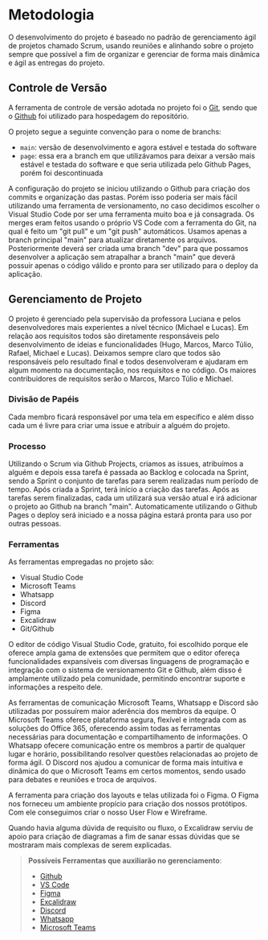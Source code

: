 # Metodologia

O desenvolvimento do projeto é baseado no padrão de gerenciamento ágil de projetos chamado Scrum, usando reuniões e alinhando sobre o projeto sempre que possível a fim de organizar e gerenciar de forma mais dinâmica e ágil as entregas do projeto.


## Controle de Versão

A ferramenta de controle de versão adotada no projeto foi o
[Git](https://git-scm.com/), sendo que o [Github](https://github.com)
foi utilizado para hospedagem do repositório.

O projeto segue a seguinte convenção para o nome de branchs:

- `main`: versão de desenvolvimento e agora estável e testada do software
- `page`: essa era a branch em que utilizávamos para deixar a versão mais estável e testada do software e que seria utilizada pelo Github Pages, porém foi descontinuada

A configuração do projeto se iniciou utilizando o Github para criação dos commits e organização das pastas. Porém isso poderia ser mais fácil utilizando uma ferramenta de versionamento, no caso decidimos escolher o Visual Studio Code por ser uma ferramenta muito boa e já consagrada. Os merges eram feitos usando o próprio VS Code com a ferramenta do Git, na qual é feito um "git pull" e um "git push" automáticos. Usamos apenas a branch principal "main" para atualizar diretamente os arquivos. Posteriormente deverá ser criada uma branch "dev" para que possamos desenvolver a aplicação sem atrapalhar a branch "main" que deverá possuir apenas o código válido e pronto para ser utilizado para o deploy da aplicação.

## Gerenciamento de Projeto

O projeto é gerenciado pela supervisão da professora Luciana e pelos desenvolvedores mais experientes a nível técnico (Michael e Lucas). Em relação aos requisitos todos são diretamente responsáveis pelo desenvolvimento de ideias e funcionalidades (Hugo, Marcos, Marco Túlio, Rafael, Michael e Lucas). Deixamos sempre claro que todos são responsáveis pelo resultado final e todos desenvolveram e ajudaram em algum momento na documentação, nos requisitos e no código. Os maiores contribuidores de requisitos serão o Marcos, Marco Túlio e Michael.

### Divisão de Papéis

Cada membro ficará responsável por uma tela em específico e além disso cada um é livre para criar uma issue e atribuir a alguém do projeto.

### Processo

Utilizando o Scrum via Github Projects, criamos as issues, atribuímos a alguém e depois essa tarefa é passada ao Backlog e colocada na Sprint, sendo a Sprint o conjunto de tarefas para serem realizadas num período de tempo. Após criada a Sprint, terá início a criação das tarefas. Após as tarefas serem finalizadas, cada um utilizará sua versão atual e irá adicionar o projeto ao Github na branch "main". Automaticamente utilizando o Github Pages o deploy será iniciado e a nossa página estará pronta para uso por outras pessoas.

### Ferramentas

As ferramentas empregadas no projeto são:

- Visual Studio Code
- Microsoft Teams
- Whatsapp
- Discord
- Figma
- Excalidraw
- Git/Github

O editor de código Visual Studio Code, gratuito, foi escolhido porque ele oferece ampla gama de extensões que permitem que o editor ofereça funcionalidades expansíveis com diversas linguagens de programação e integração com o sistema de versionamento Git e Github, além disso é amplamente utilizado pela comunidade, permitindo encontrar suporte e informações a respeito dele.

As ferramentas de comunicação Microsoft Teams, Whatsapp e Discord são utilizadas por possuírem maior aderência dos membros da equipe. O Microsoft Teams oferece plataforma segura, flexível e integrada com as soluções do Office 365, oferecendo assim todas as ferramentas necessárias para documentação e compartilhamento de informações. O Whatsapp ofecere comunicação entre os membros a partir de qualquer lugar e horário, possibilitando resolver questões relacionadas ao projeto de forma ágil. O Discord nos ajudou a comunicar de forma mais intuitiva e dinâmica do que o Microsoft Teams em certos momentos, sendo usado para debates e reuniões e troca de arquivos.

A ferramenta para criação dos layouts e telas utilizada foi o Figma. O Figma nos forneceu um ambiente propício para criação dos nossos protótipos. Com ele conseguimos criar o nosso User Flow e Wireframe.

Quando havia alguma dúvida de requisito ou fluxo, o Excalidraw serviu de apoio para criação de diagramas a fim de sanar essas dúvidas que se mostraram mais complexas de serem explicadas.

> **Possíveis Ferramentas que auxiliarão no gerenciamento**: 
> - [Github](https://github.com/)
> - [VS Code](https://code.visualstudio.com/download)
> - [Figma](https://www.figma.com/)
> - [Excalidraw](https://excalidraw.com/)
> - [Discord](https://discord.com/)
> - [Whatsapp](https://www.microsoft.com/pt-br/microsoft-teams/group-chat-software)
> - [Microsoft Teams](https://www.microsoft.com/pt-br/microsoft-teams/group-chat-software)